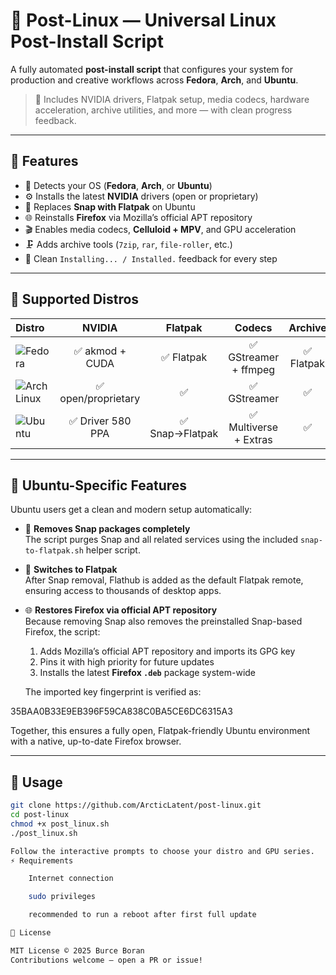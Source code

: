# 🧊 Post-Linux — Universal Linux Post-Install Script

A fully automated **post-install script** that configures your system for production and creative workflows across **Fedora**, **Arch**, and **Ubuntu**.

> 🎯 Includes NVIDIA drivers, Flatpak setup, media codecs, hardware acceleration, archive utilities, and more — with clean progress feedback.

---

## 🚀 Features

- 🧠 Detects your OS (**Fedora**, **Arch**, or **Ubuntu**)
- ⚙️ Installs the latest **NVIDIA** drivers (open or proprietary)
- 🧩 Replaces **Snap with Flatpak** on Ubuntu
- 🌐 Reinstalls **Firefox** via Mozilla’s official APT repository
- 🎬 Enables media codecs, **Celluloid + MPV**, and GPU acceleration
- 🗜️ Adds archive tools (`7zip`, `rar`, `file-roller`, etc.)
- 🧱 Clean `Installing... / Installed.` feedback for every step

---

## 🧩 Supported Distros

| Distro | NVIDIA | Flatpak | Codecs | Archive |
|:--|:--:|:--:|:--:|:--:|
| ![Fedora](https://img.shields.io/badge/Fedora-40%2B-0A6CF5?logo=fedora&logoColor=white&style=flat-square) | ✅ akmod + CUDA | ✅ Flatpak | ✅ GStreamer + ffmpeg | ✅ Flatpak |
| ![Arch Linux](https://img.shields.io/badge/Arch_Linux-Rolling-1793D1?logo=archlinux&logoColor=white&style=flat-square) | ✅ open/proprietary | ✅ | ✅ GStreamer | ✅ |
| ![Ubuntu](https://img.shields.io/badge/Ubuntu-22.04%2B-E95420?logo=ubuntu&logoColor=white&style=flat-square) | ✅ Driver 580 PPA | ✅ Snap→Flatpak | ✅ Multiverse + Extras | ✅ |

---

## 🧊 Ubuntu-Specific Features

Ubuntu users get a clean and modern setup automatically:

- 🧹 **Removes Snap packages completely**  
  The script purges Snap and all related services using the included `snap-to-flatpak.sh` helper script.

- 🔄 **Switches to Flatpak**  
  After Snap removal, Flathub is added as the default Flatpak remote, ensuring access to thousands of desktop apps.

- 🌐 **Restores Firefox via official APT repository**  
  Because removing Snap also removes the preinstalled Snap-based Firefox, the script:
  1. Adds Mozilla’s official APT repository and imports its GPG key  
  2. Pins it with high priority for future updates  
  3. Installs the latest **Firefox `.deb`** package system-wide  

  The imported key fingerprint is verified as:

35BAA0B33E9EB396F59CA838C0BA5CE6DC6315A3


Together, this ensures a fully open, Flatpak-friendly Ubuntu environment with a native, up-to-date Firefox browser.

---

## 🧮 Usage

```bash
git clone https://github.com/ArcticLatent/post-linux.git
cd post-linux
chmod +x post_linux.sh
./post_linux.sh

Follow the interactive prompts to choose your distro and GPU series.
⚡ Requirements

    Internet connection

    sudo privileges

    recommended to run a reboot after first full update

📜 License

MIT License © 2025 Burce Boran
Contributions welcome — open a PR or issue!
